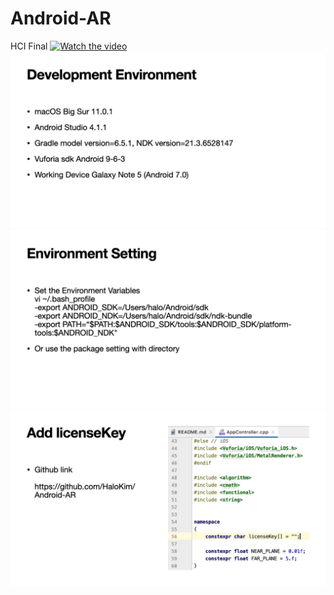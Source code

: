 # Android-AR
HCI Final
[![Watch the video](https://img.youtube.com/vi/KIlS7C4DNog/0.jpg)](https://www.youtube.com/watch?v=KIlS7C4DNog)
![](images/0.jpg)
![](images/1.jpg)  
![](images/2.jpg)  
